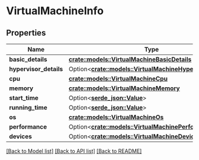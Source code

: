 # VirtualMachineInfo

## Properties

Name | Type | Description | Notes
------------ | ------------- | ------------- | -------------
**basic_details** | [**crate::models::VirtualMachineBasicDetails**](VirtualMachineBasicDetails.md) |  | 
**hypervisor_details** | Option<[**crate::models::VirtualMachineHypervisorDetails**](VirtualMachineHypervisorDetails.md)> |  | [optional]
**cpu** | [**crate::models::VirtualMachineCpu**](VirtualMachineCpu.md) |  | 
**memory** | [**crate::models::VirtualMachineMemory**](VirtualMachineMemory.md) |  | 
**start_time** | Option<[**serde_json::Value**](.md)> |  | [optional]
**running_time** | Option<[**serde_json::Value**](.md)> |  | [optional]
**os** | [**crate::models::VirtualMachineOs**](VirtualMachineOs.md) |  | 
**performance** | Option<[**crate::models::VirtualMachinePerformance**](VirtualMachinePerformance.md)> |  | [optional]
**devices** | Option<[**crate::models::VirtualMachineDevices**](VirtualMachineDevices.md)> |  | [optional]

[[Back to Model list]](../README.md#documentation-for-models) [[Back to API list]](../README.md#documentation-for-api-endpoints) [[Back to README]](../README.md)


